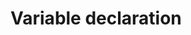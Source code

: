 <!-- .slide: data-background="url('resources/typescript-blueprint.svg') no-repeat #03324C center"-->

# Variable declaration


